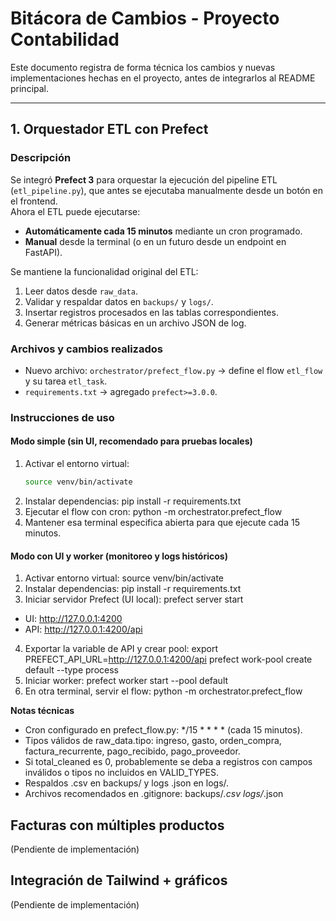 # Bitácora de Cambios - Proyecto Contabilidad

Este documento registra de forma técnica los cambios y nuevas implementaciones hechas en el proyecto, antes de integrarlos al README principal.

---

## 1. Orquestador ETL con Prefect

### Descripción
Se integró **Prefect 3** para orquestar la ejecución del pipeline ETL (`etl_pipeline.py`), que antes se ejecutaba manualmente desde un botón en el frontend.  
Ahora el ETL puede ejecutarse:
- **Automáticamente cada 15 minutos** mediante un cron programado.
- **Manual** desde la terminal (o en un futuro desde un endpoint en FastAPI).

Se mantiene la funcionalidad original del ETL:
1. Leer datos desde `raw_data`.
2. Validar y respaldar datos en `backups/` y `logs/`.
3. Insertar registros procesados en las tablas correspondientes.
4. Generar métricas básicas en un archivo JSON de log.

### Archivos y cambios realizados
- Nuevo archivo: `orchestrator/prefect_flow.py` → define el flow `etl_flow` y su tarea `etl_task`.
- `requirements.txt` → agregado `prefect>=3.0.0`.

### Instrucciones de uso

#### **Modo simple (sin UI, recomendado para pruebas locales)**
1. Activar el entorno virtual:
   ```bash
   source venv/bin/activate
2. Instalar dependencias:
    pip install -r requirements.txt
3. Ejecutar el flow con cron:
    python -m orchestrator.prefect_flow
4. Mantener esa terminal especifica abierta para que ejecute cada 15 minutos.

#### **Modo con UI y worker (monitoreo y logs históricos)**
1. Activar entorno virtual:
    source venv/bin/activate
2. Instalar dependencias:
    pip install -r requirements.txt
3. Iniciar servidor Prefect (UI local):
    prefect server start

- UI: http://127.0.0.1:4200
- API: http://127.0.0.1:4200/api

4. Exportar la variable de API y crear pool:
    export PREFECT_API_URL=http://127.0.0.1:4200/api
    prefect work-pool create default --type process
5. Iniciar worker:
    prefect worker start --pool default
6. En otra terminal, servir el flow:
    python -m orchestrator.prefect_flow

**Notas técnicas**
- Cron configurado en prefect_flow.py: */15 * * * * (cada 15 minutos).
- Tipos válidos de raw_data.tipo: ingreso, gasto, orden_compra, factura_recurrente, pago_recibido, pago_proveedor.
- Si total_cleaned es 0, probablemente se deba a registros con campos inválidos o tipos no incluidos en VALID_TYPES.
- Respaldos .csv en backups/ y logs .json en logs/.
- Archivos recomendados en .gitignore:
    backups/*.csv
    logs/*.json

## **Facturas con múltiples productos**
(Pendiente de implementación)

## **Integración de Tailwind + gráficos**
(Pendiente de implementación)